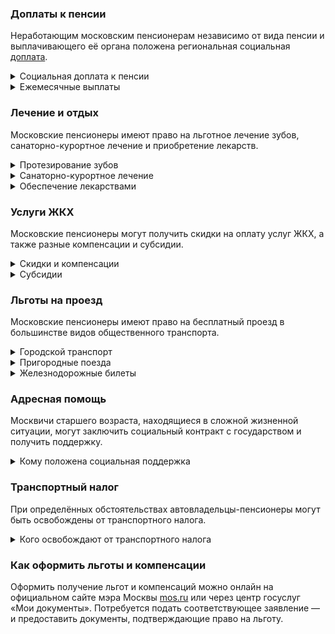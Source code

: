### Доплаты к пенсии
Неработающим московским пенсионерам независимо от вида пенсии и выплачивающего её органа положена региональная социальная [доплата]( https://docs.cntd.ru/document/3715314). 
<details>
<summary>Социальная доплата к пенсии</summary>
Если пенсионер постоянно зарегистрирован в столице в общей сложности не меньше 10 лет, то ему доплачивают до городского социального стандарта (на 2021 год это 20 222 рубля). На эту доплату могут претендовать и работающие пенсионеры, если они являются инвалидами I или II группы. Если неработающий пенсионер постоянно зарегистрирован в Москве меньше 10 лет или регистрация у него временная, по месту пребывания, доплата ему тоже положена, но до суммы прожиточного минимума пенсионера в Москве (на 2021 год — 13 496 рублей).   
</details>
<details>
<summary>Ежемесячные выплаты</summary>
Отдельным категориям пенсионеров положены ежемесячные городские денежные выплаты ([ЕГДВ]( https://docs.cntd.ru/document/3656309)). В 2021 году пенсионеры, являющиеся ветеранами труда, получают 1096 рублей, труженики тыла и дети войны — 1642 рубля. А реабилитированным и пострадавшим от репрессий начисляют по 2191 рубль.
</details>


### Лечение и отдых
Московские пенсионеры имеют право на льготное лечение зубов, санаторно-курортное лечение и приобретение лекарств.  
<details>
<summary>Протезирование зубов</summary>
Неработающие пенсионеры имеют [право]( http://docs.cntd.ru/document/3656309) на бесплатное изготовление и ремонт зубных протезов. Впрочем, бесплатной является работа врачей, поэтому некоторые виды дорогих материалов, например металлокерамику или драгоценные металлы, придётся оплатить из своего кармана.
</details>
<details>
<summary>Санаторно-курортное лечение</summary>
При наличии медицинских показаний неработающие пенсионеры имеют право на получение путёвки на санаторно-курортное лечение. Также пенсионеру возмещают расходы на проезд железнодорожным транспортом к месту лечения и обратно (по выданной путёвке). Данная льгота распространяется и на неработающих женщин старше 55 лет, мужчин старше 60 лет. Если неработающий пенсионер из числа пострадавших от репрессий не воспользовался правом на получение санаторно-курортной путёвки, ему выплачивается компенсация (в 2021 году её размер составляет 3330 рублей).
</details>
<details>
<summary>Обеспечение лекарствами</summary>
Бесплатное обеспечение лекарствами полагается пенсионерам, пострадавшим от репрессий, труженикам тыла. Получить медикаменты без оплаты можно только по рецепту врача в определённых аптеках. При отказе от этой льготы ежемесячно выплачивается компенсация, составляющая в 2021 году 1215 рублей. Пенсионерам из числа репрессированных по медицинским показаниям полагается льготное обеспечение протезно-ортопедическими изделиями.
</details>

### Услуги ЖКХ
Московские пенсионеры могут получить скидки на оплату услуг ЖКХ, а также разные компенсации и субсидии. 
<details>
<summary>Скидки и компенсации</summary>
Скидка 50% на оплату жилья и коммунальных услуг, а также вывоз мусора [полагается]( https://docs.cntd.ru/document/3656309) пенсионерам льготных категорий: например, ветеранам труда и военной службы, труженикам тыла и блокадникам, реабилитированным лицам и членам их семей, почётным донорам, пострадавшим на Чернобыльской АЭС или ПО «Маяк».
Одинокие пенсионеры и семьи, состоящие только из пенсионеров (женщины старше 55 лет и мужчины — старше 60), а также пенсионеры старше 80 лет (независимо от состава семьи) освобождаются от платы за вывоз мусора (ТБО). Всем им, как и пенсионерам, на иждивении которых есть дети до 18 лет, выплачивается ежемесячная компенсация на оплату стационарного телефона (в 2021 году — 264 рубля).
Одинокие неработающие пенсионеры, которым исполнилось 70 лет, освобождаются от взносов на капремонт на 50%, а с 80-летнего возраста не оплачивают эту услугу вообще. Льгота распространяется и на семьи, состоящие только из неработающих пенсионеров такого возраста. 
</details>
<details>
<summary>Субсидии</summary>
Если на оплату жилья и коммунальных услуг уходит больше 10% совокупного дохода всех членов семьи, пенсионеры могут получить [субсидию]( https://base.garant.ru/386250/) на оплату услуг ЖКХ. За её оформлением нужно обращаться в ГКУ «Городской центр жилищных субсидий». 
</details>

### Льготы на проезд
Московские пенсионеры имеют право на бесплатный проезд в большинстве видов общественного транспорта. 
<details>
<summary>Городской транспорт</summary>
Пенсионеры [имеют право]( http://docs.cntd.ru/document/3656309) на бесплатный проезд в Москве на всех видах городского пассажирского транспорта (кроме такси, в том числе маршрутного) — к валидаторам прикладывают социальную карту москвича. При отказе от льготы можно ежемесячно получать компенсацию, составляющую в 2021 году 415 рублей. 
</details>
<details>
<summary>Пригородные поезда</summary>
Пенсионеры имеют право бесплатного проезда на пригородных поездах. При отказе от льготы пенсионерам, являющимся ветеранами труда, детьми войны, репрессированными или тружениками тыла, выплачивают компенсацию в сумме 207 рублей.
</details>
<details>
<summary>Железнодорожные билеты</summary>
Пенсионерам, пострадавшим от репрессий, один раз в год возмещают расходы на поездку железной дорогой по территории России. Если же в нужный пункт назначения поезда не ходят, то компенсируется 50% затрат на следование воздушным, водным или автомобильным транспортом.
</details>

### Адресная помощь
Москвичи старшего возраста, находящиеся в сложной жизненной ситуации, могут заключить социальный контракт с государством и получить поддержку.
<details>
<summary>Кому положена социальная поддержка</summary>
Пенсионерам и инвалидам, а также гражданам старше 50 лет, находящимся в трудной жизненной ситуации и остро нуждающимся в поддержке, государство [оказывает]( https://dszn.ru/documents/675) адресную социальную помощь. Это могут быть как деньги, так и продукты, средства ухода и гигиены, одежда, обувь и другие предметы первой необходимости. С нуждающимся пенсионером со среднедушевым доходом ниже прожиточного минимума, установленного в Москве (в расчёт берутся все члены семьи), может быть заключён социальный контракт.
Для [получения]( http://docs.cntd.ru/document/3709185) адресной помощи нужно подать заявление в Департамент соцзащиты, через МФЦ, и предоставить документы, подтверждающие тяжёлое положение. Срок их рассмотрения — 30 дней. Пострадавшим от пожаров, стихийных бедствий и катастроф помощь оказывается сразу же, документы оформляют уже позднее. 
</details>

### Транспортный налог
При определённых обстоятельствах автовладельцы-пенсионеры могут быть освобождены от транспортного налога. 
<details>
<summary>Кого освобождают от транспортного налога</summary>
Московских пенсионеров освобождают от оплаты [транспортного налога]( https://www.nalog.ru/rn77/about_fts/docs/4473461/), только если они владеют легковым автомобилем с мощностью двигателя до 70 л. с. или электромобилем. Не платят транспортный налог Герои СССР и РФ, награждённые орденом Славы трёх степеней, ветераны и инвалиды ВОВ, ветераны и инвалиды боевых действий. Также освобождены от налога инвалиды I и II группы, бывшие несовершеннолетние узники фашизма, пострадавшие на Чернобыльской АЭС или ПО «Маяк» или перенёсшие лучевую болезнь.
Освобождают от налога за одно транспортное средство, зарегистрированное за пенсионером, мощностью не более 200 л. с. Чтобы получить льготу, нужно обратиться в Федеральную налоговую службу (ФНС), сделать это можно как через МФЦ, так и через личный кабинет налогоплательщика.
</details>

### Как оформить льготы и компенсации 
Оформить получение льгот и компенсаций можно онлайн на официальном сайте мэра Москвы [mos.ru]( https://www.mos.ru/) или через центр госуслуг «Мои документы». Потребуется подать соответствующее заявление — и предоставить документы, подтверждающие право на льготу.















